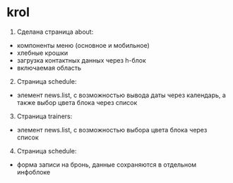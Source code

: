 # krol

1. Сделана страница about:
- компоненты меню (основное и мобильное)
- хлебные крошки
- загрузка контактных данных через h-блок
- включаемая область
2. Страница schedule:
- элемент news.list, с возможностью вывода даты через календарь, а также выбор цвета блока через список
3. Страница trainers:
- элемент news.list, с возможностью выбора цвета блока через список
4. Страница schedule:
- форма записи на бронь, данные сохраняются в отдельном инфоблоке